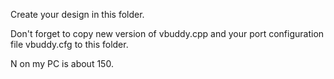 Create your design in this folder.

Don't forget to copy new version of vbuddy.cpp and your port configuration file vbuddy.cfg to this folder.

N on my PC is about 150.